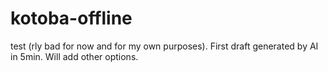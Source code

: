 # kotoba-offline
test (rly bad for now and for my own purposes). First draft generated by AI in 5min. Will add other options.
